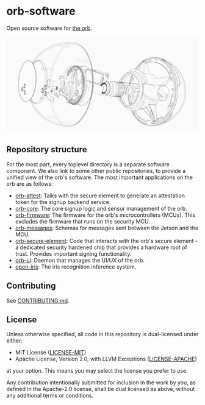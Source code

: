 # orb-software

Open source software for [the orb][inside-orb].

![A wireframe expansion of the orb](docs/orb-wireframe.png)

## Repository structure

For the most part, every toplevel directory is a separate software component.
We also link to some other public repositories, to provide a unified view of
the orb's software. The most important applications on the orb are as follows:

- [orb-attest](orb-attest): Talks with the secure element to generate an
  attestation token for the signup backend service.
- [orb-core](https://github.com/worldcoin/orb-core): The core signup logic and
  sensor management of the orb.
- [orb-firmware](https://github.com/worldcoin/orb-firmware): The firmware for
  the orb's microcontrollers (MCUs). This excludes the firmware that runs on
  the security MCU.
- [orb-messages](https://github.com/worldcoin/orb-messages): Schemas for
  messages sent between the Jetson and the MCU.
- [orb-secure-element](https://github.com/worldcoin/orb-secure-element): Code
  that interacts with the orb's secure element - a dedicated security hardened
  chip that provides a hardware root of trust. Provides important signing
  functionality.
- [orb-ui](orb-ui): Daemon that manages the UI/UX of the orb.
- [open-iris](https://github.com/worldcoin/open-iris): The iris recognition
  inference system.

## Contributing

See [CONTRIBUTING.md](CONTRIBUTING.md).

## License

Unless otherwise specified, all code in this repository is dual-licensed under
either:

- MIT License ([LICENSE-MIT](LICENSE-MIT))
- Apache License, Version 2.0, with LLVM Exceptions
  ([LICENSE-APACHE](LICENSE-APACHE))

at your option. This means you may select the license you prefer to use.

Any contribution intentionally submitted for inclusion in the work by you, as
defined in the Apache-2.0 license, shall be dual licensed as above, without any
additional terms or conditions.

[inside-orb]: https://worldcoin.org/blog/engineering/opening-orb-look-inside-worldcoin-biometric-imaging-device
